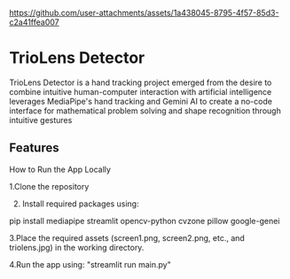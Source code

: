 https://github.com/user-attachments/assets/1a438045-8795-4f57-85d3-c2a41ffea007


# TrioLens Detector

TrioLens Detector is a hand tracking project emerged from the desire to combine intuitive human-computer interaction 
with artificial intelligence leverages MediaPipe's hand tracking and Gemini AI to create a no-code interface for 
mathematical problem solving and shape recognition through intuitive gestures

## Features

How to Run the App Locally 

1.Clone the repository

2. Install required packages using:

pip install mediapipe streamlit opencv-python cvzone pillow google-genei

3.Place the required assets (screen1.png, screen2.png, etc., and triolens.jpg) in the working directory.

4.Run the app using:
"streamlit run main.py"
